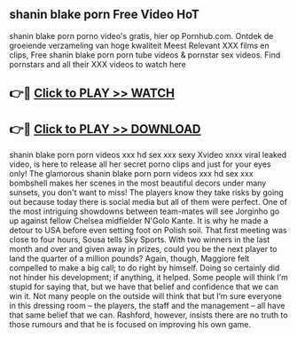 ## shanin blake porn Free Video HoT 

shanin blake porn porno video's gratis, hier op Pornhub.com. Ontdek de groeiende verzameling van hoge kwaliteit Meest Relevant XXX films en clips,
Free shanin blake porn porn tube videos & pornstar sex videos. Find pornstars and all their XXX videos to watch here


## 👉🔴 [Click to PLAY >> WATCH](http://us.freeplayer.one?title=shanin_blake_porn&ref=16D)

## 👉🔴 [Click to PLAY >> DOWNLOAD](http://us.freeplayer.one?title=shanin_blake_porn&ref=16D)


shanin blake porn porn videos xxx hd sex xxx sexy Xvideo xnxx viral leaked video, is here to release all her secret porno clips and just for your eyes only! The glamorous shanin blake porn porn videos xxx hd sex xxx bombshell makes her scenes in the most beautiful decors under many sunsets, you don't want to miss! The players know they take risks by going out because today there is social media but all of them were perfect. One of the most intriguing showdowns between team-mates will see Jorginho go up against fellow Chelsea midfielder N'Golo Kante. It is why he made a detour to USA before even setting foot on Polish soil. That first meeting was close to four hours, Sousa tells Sky Sports. With two winners in the last month and over and given away in prizes, could you be the next player to land the quarter of a million pounds? Again, though, Maggiore felt compelled to make a big call; to do right by himself. Doing so certainly did not hinder his development; if anything, it helped. Some people will think I’m stupid for saying that, but we have that belief and confidence that we can win it. Not many people on the outside will think that but I’m sure everyone in this dressing room – the players, the staff and the management – all have that same belief that we can. Rashford, however, insists there are no truth to those rumours and that he is focused on improving his own game.